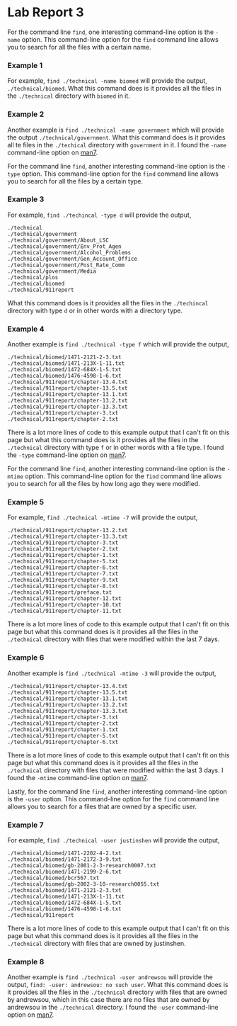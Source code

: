 # Lab Report 3

For the command line ``` find ```, one interesting command-line option is the ``` -name ``` option. This command-line option for the ``` find ``` command line  allows you to search for all the files with a certain name. 
### Example 1
For example, ``` find ./technical -name biomed ``` will provide the output, ``` ./technical/biomed ```. What this command does is it provides all the files in the ``` ./technical ``` directory with ``` biomed ``` in it. 
### Example 2
Another example is ``` find ./technical -name government ``` which will provide the output ``` ./technical/government ```. What this command does is it provides all te files in the ``` ./techical ``` directory with ``` government ``` in it. I found the ``` -name ``` command-line option on [man7](https://man7.org/linux/man-pages/man1/find.1.html).

For the command line ``` find ```, another interesting command-line option is the ``` -type ``` option. This command-line option for the ``` find ``` command line allows you to search for all the files by a certain type. 
### Example 3
For example, ``` find ./techincal -type d ``` will provide the output,
```
./technical
./technical/government
./technical/government/About_LSC
./technical/government/Env_Prot_Agen
./technical/government/Alcohol_Problems
./technical/government/Gen_Account_Office
./technical/government/Post_Rate_Comm
./technical/government/Media
./technical/plos
./technical/biomed
./technical/911report
```
What this command does is it provides all the files in the ``` ./techincal ``` directory with type ``` d ``` or in other words with a directory type. 
### Example 4
Another example is ``` find ./technical -type f ``` which will provide the output,
```
./technical/biomed/1471-2121-2-3.txt
./technical/biomed/1471-213X-1-11.txt
./technical/biomed/1472-684X-1-5.txt
./technical/biomed/1476-4598-1-6.txt
./technical/911report/chapter-13.4.txt
./technical/911report/chapter-13.5.txt
./technical/911report/chapter-13.1.txt
./technical/911report/chapter-13.2.txt
./technical/911report/chapter-13.3.txt
./technical/911report/chapter-3.txt
./technical/911report/chapter-2.txt
```
There is a lot more lines of code to this example output that I can't fit on this page but what this command does is it provides all the files in the ``` ./technical ``` directory with type ``` f ``` or in other words with a file type. I found the ``` -type ``` command-line option on [man7](https://man7.org/linux/man-pages/man1/find.1.html).

For the command line ``` find ```, another interesting command-line option is the ``` -mtime ``` option. This command-line option for the ``` find ``` command line allows you to search for all the files by how long ago they were modified. 
### Example 5
For example, ``` find ./technical -mtime -7 ``` will provide the output,
```
./technical/911report/chapter-13.2.txt
./technical/911report/chapter-13.3.txt
./technical/911report/chapter-3.txt
./technical/911report/chapter-2.txt
./technical/911report/chapter-1.txt
./technical/911report/chapter-5.txt
./technical/911report/chapter-6.txt
./technical/911report/chapter-7.txt
./technical/911report/chapter-9.txt
./technical/911report/chapter-8.txt
./technical/911report/preface.txt
./technical/911report/chapter-12.txt
./technical/911report/chapter-10.txt
./technical/911report/chapter-11.txt
```
There is a lot more lines of code to this example output that I can't fit on this page but what this command does is it provides all the files in the ``` ./technical ``` directory with files that were modified within the last 7 days. 
### Example 6
Another example is ``` find ./technical -mtime -3 ``` will provide the output, 
```
./technical/911report/chapter-13.4.txt
./technical/911report/chapter-13.5.txt
./technical/911report/chapter-13.1.txt
./technical/911report/chapter-13.2.txt
./technical/911report/chapter-13.3.txt
./technical/911report/chapter-3.txt
./technical/911report/chapter-2.txt
./technical/911report/chapter-1.txt
./technical/911report/chapter-5.txt
./technical/911report/chapter-6.txt
```
There is a lot more lines of code to this example output that I can't fit on this page but what this command does is it provides all the files in the ``` ./technical ``` directory with files that were modified within the last 3 days. I found the ``` -mtime ``` command-line option on [man7](https://man7.org/linux/man-pages/man1/find.1.html). 

Lastly, for the command line ``` find ```, another interesting command-line option is the ``` -user ``` option. This command-line option for the ``` find ``` command line allows you to search for a files that are owned by a specific user. 
### Example 7
For example, ``` find ./technical -user justinshen ``` will provide the output,
```
./technical/biomed/1471-2202-4-2.txt
./technical/biomed/1471-2172-3-9.txt
./technical/biomed/gb-2001-2-3-research0007.txt
./technical/biomed/1471-2199-2-6.txt
./technical/biomed/bcr567.txt
./technical/biomed/gb-2002-3-10-research0055.txt
./technical/biomed/1471-2121-2-3.txt
./technical/biomed/1471-213X-1-11.txt
./technical/biomed/1472-684X-1-5.txt
./technical/biomed/1476-4598-1-6.txt
./technical/911report
```
There is a lot more lines of code to this example output that I can't fit on this page but what this command does is it provides all the files in the ``` ./technical ``` directory with files that are owned by justinshen. 
### Example 8
Another example is ``` find ./technical -user andrewsou ``` will provide the output, ``` find: -user: andrewsou: no such user ```. What this command does is it provides all the files in the ``` ./technical ``` directory with files that are owned by andrewsou, which in this case there are no files that are owned by andrewsou in the ``` ./technical ``` directory. I found the ``` -user ``` command-line option on [man7](https://man7.org/linux/man-pages/man1/find.1.html).
